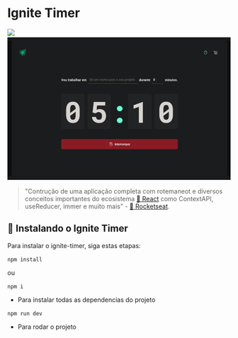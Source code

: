 # Ignite Timer
<img src="https://img.shields.io/badge/React-20232A?style=for-the-badge&logo=react&logoColor=61DAFB" />

<img src="img/Timer.png" alt="Timer com o tempo de 5 minutos e 10 segundos marcados">

> "Contrução de uma aplicação completa com rotemaneot e diversos conceitos importantes do ecosistema [🔗 React](https://pt-br.legacy.reactjs.org/docs/getting-started.html) como ContextAPI, useReducer, immer e muito mais" - [🔗 Rocketseat](https://www.rocketseat.com.br/ignite).

## 🚀 Instalando o Ignite Timer

Para instalar o ignite-timer, siga estas etapas:

```
npm install
```
ou
```
npm i
```
- Para instalar todas as dependencias do projeto

```
npm run dev
```
- Para rodar o projeto
